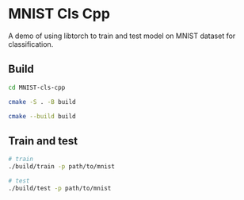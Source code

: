 # MNIST Cls Cpp

A demo of using libtorch to train and test model on MNIST dataset for classification.

## Build

``` bash
cd MNIST-cls-cpp

cmake -S . -B build

cmake --build build
```

## Train and test

``` bash
# train
./build/train -p path/to/mnist

# test
./build/test -p path/to/mnist
```
